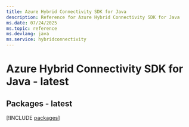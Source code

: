 ```yaml
---
title: Azure Hybrid Connectivity SDK for Java
description: Reference for Azure Hybrid Connectivity SDK for Java
ms.date: 07/24/2025
ms.topic: reference
ms.devlang: java
ms.service: hybridconnectivity
---
```

# Azure Hybrid Connectivity SDK for Java - latest
## Packages - latest
[!INCLUDE [packages](hybrid-connectivity-index.md)]